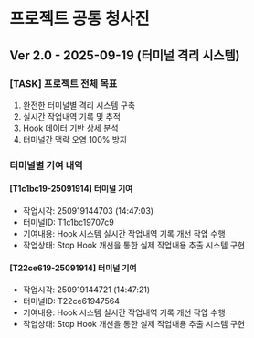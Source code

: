 # 프로젝트 공통 청사진

## Ver 2.0 - 2025-09-19 (터미널 격리 시스템)

### [TASK] 프로젝트 전체 목표
1. 완전한 터미널별 격리 시스템 구축
2. 실시간 작업내역 기록 및 추적
3. Hook 데이터 기반 상세 분석
4. 터미널간 맥락 오염 100% 방지

### 터미널별 기여 내역

#### [T1c1bc19-25091914] 터미널 기여
- 작업시각: 250919144703 (14:47:03)
- 터미널ID: T1c1bc19707c9
- 기여내용: Hook 시스템 실시간 작업내역 기록 개선 작업 수행
- 작업상태: Stop Hook 개선을 통한 실제 작업내용 추출 시스템 구현

#### [T22ce619-25091914] 터미널 기여
- 작업시각: 250919144721 (14:47:21)
- 터미널ID: T22ce61947564
- 기여내용: Hook 시스템 실시간 작업내역 기록 개선 작업 수행
- 작업상태: Stop Hook 개선을 통한 실제 작업내용 추출 시스템 구현
